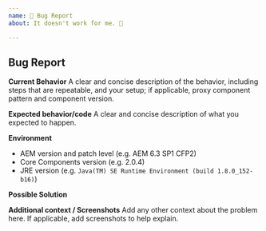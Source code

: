 ```yaml
---
name: 🐛 Bug Report
about: It doesn't work for me. 🤔

---
```

<!-- 

Before sending a bug report please check if the latest release (if you're not already using it) fixes your problem. Alternatively, you could
install the latest snapshot version from the master branch.
 -->

## Bug Report

**Current Behavior**
A clear and concise description of the behavior, including steps that are repeatable, and your setup; if applicable, proxy component pattern and component version.

**Expected behavior/code**
A clear and concise description of what you expected to happen.

**Environment**
- AEM version and patch level (e.g. AEM 6.3 SP1 CFP2)
- Core Components version (e.g. 2.0.4)
- JRE version (e.g. `Java(TM) SE Runtime Environment (build 1.8.0_152-b16)`)

**Possible Solution**
<!--- If you have suggestions for the bug fix. Please also consider creating a Pull Request 🤘. -->

**Additional context / Screenshots**
Add any other context about the problem here. If applicable, add screenshots to help explain.
